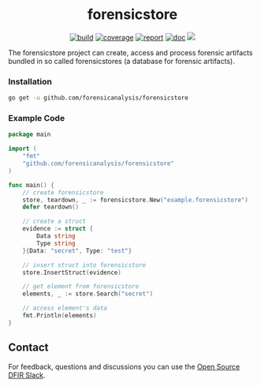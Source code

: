 <h1 align="center">forensicstore</h1>

<p  align="center">
 <a href="https://github.com/forensicanalysis/forensicstore/actions"><img src="https://github.com/forensicanalysis/forensicstore/workflows/CI/badge.svg" alt="build" /></a>
 <a href="https://codecov.io/gh/forensicanalysis/forensicstore"><img src="https://codecov.io/gh/forensicanalysis/forensicstore/branch/master/graph/badge.svg" alt="coverage" /></a>
 <a href="https://goreportcard.com/report/github.com/forensicanalysis/forensicstore"><img src="https://goreportcard.com/badge/github.com/forensicanalysis/forensicstore" alt="report" /></a>
 <a href="https://pkg.go.dev/github.com/forensicanalysis/forensicstore"><img src="https://img.shields.io/badge/go.dev-documentation-007d9c?logo=go&logoColor=white" alt="doc" /></a>
 <a href="https://app.fossa.io/projects/git%2Bgithub.com%2Fforensicanalysis%2Fforensicstore?ref=badge_shield" alt="FOSSA Status"><img src="https://app.fossa.io/api/projects/git%2Bgithub.com%2Fforensicanalysis%2Fforensicstore.svg?type=shield"/></a>
</p>

The forensicstore project can create,
access and process forensic artifacts bundled in so called forensicstores
(a database for forensic artifacts).




### Installation


```bash
go get -u github.com/forensicanalysis/forensicstore
```


### Example Code



```go
package main

import (
	"fmt"
	"github.com/forensicanalysis/forensicstore"
)

func main() {
	// create forensicstore
	store, teardown, _ := forensicstore.New("example.forensicstore")
	defer teardown()

	// create a struct
	evidence := struct {
		Data string
		Type string
	}{Data: "secret", Type: "test"}

	// insert struct into forensicstore
	store.InsertStruct(evidence)

	// get element from forensicstore
	elements, _ := store.Search("secret")

	// access element's data
	fmt.Println(elements)
}

```


## Contact

For feedback, questions and discussions you can use the [Open Source DFIR Slack](https://github.com/open-source-dfir/slack).
